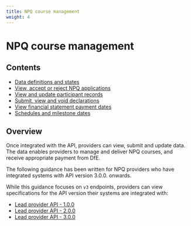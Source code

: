 ```yaml
---
title: NPQ course management
weight: 4
---
```


# NPQ course management

## Contents

* [Data definitions and states](/api-reference/npq/definitions-and-states)
* [View, accept or reject NPQ applications](/api-reference/npq/guidance/#view-accept-or-reject-npq-applications)
* [View and update participant records](/api-reference/npq/guidance/#view-and-update-participant-data)
* [Submit, view and void declarations](/api-reference/npq/guidance/#submit-view-and-void-declarations)
* [View financial statement payment dates](/api-reference/npq/guidance/#view-financial-statement-payment-dates)
* [Schedules and milestone dates](/api-reference/npq/schedules-and-milestone-dates)

## Overview 

Once integrated with the API, providers can view, submit and update data. The data enables providers to manage and deliver NPQ courses, and receive appropriate payment from DfE.

<div class="govuk-inset-text">The following guidance has been written for NPQ providers who have integrated systems with API version 3.0.0. onwards. </div>

While this guidance focuses on `v3` endpoints, providers can view specifications for the API version their systems are integrated with:

* [Lead provider API - 1.0.0](/api-reference/reference-v1)
* [Lead provider API - 2.0.0](/api-reference/reference-v2)
* [Lead provider API - 3.0.0](/api-reference/reference-v3)